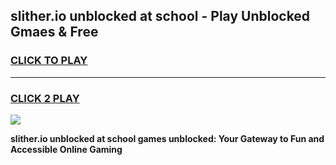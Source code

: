 
## slither.io unblocked at school - Play Unblocked Gmaes & Free
<h3>
<a href="https://news.freeplayer.one?title=slither.io_unblocked_at_school&ref=23F">CLICK TO PLAY</a></h3>
<hr>

<h3>
<a href="https://news.freeplayer.one?title=slither.io_unblocked_at_school&ref=23F">CLICK 2 PLAY</a>
  
</h3>

<a href="https://news.freeplayer.one?title=slither.io_unblocked_at_school&ref=23F/"><img src="https://clearcache.store/games.png"></a>


**slither.io unblocked at school games unblocked: Your Gateway to Fun and Accessible Online Gaming**
